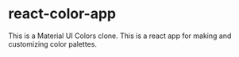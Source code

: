 # react-color-app
This is a Material UI Colors clone. This is a react app for making and customizing color palettes.
